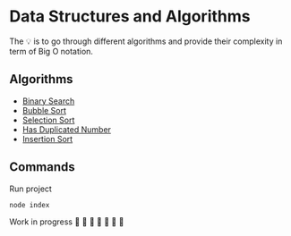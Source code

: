 # Data Structures and Algorithms

The 💡 is to go through different algorithms and provide their complexity in term of Big O notation. 

## Algorithms
- [Binary Search](https://github.com/daosgava/data-structures-and-algorithms/blob/main/algorithms/binarySearch.js)
- [Bubble Sort](https://github.com/daosgava/data-structures-and-algorithms/blob/main/algorithms/bubbleSort.js)
- [Selection Sort](https://github.com/daosgava/data-structures-and-algorithms/blob/main/algorithms/selectionSort.js)
- [Has Duplicated Number](https://github.com/daosgava/data-structures-and-algorithms/blob/main/algorithms/hasDuplicatedNumber.js)
- [Insertion Sort](https://github.com/daosgava/data-structures-and-algorithms/blob/main/algorithms/insertionSort.js)

## Commands
Run project
```javascript
node index
```  
Work in progress  🚧 🚧 🚧 🚧 🚧 🚧 🚧 
